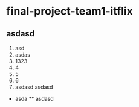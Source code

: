 # final-project-team1-itflix
## asdasd
1. asd
2. asdas
3. 1323
4. 4
5. 5
6. 6
7. asdasd    asdasd  
* asda
** asdasd

